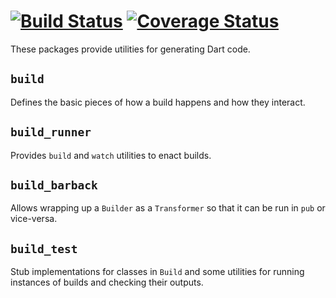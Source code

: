 # [![Build Status](https://travis-ci.org/dart-lang/build.svg?branch=master)](https://travis-ci.org/dart-lang/build) [![Coverage Status](https://coveralls.io/repos/dart-lang/build/badge.svg?branch=master)](https://coveralls.io/r/dart-lang/build)

These packages provide utilities for generating Dart code.

## `build`

Defines the basic pieces of how a build happens and how they interact.

## `build_runner`

Provides `build` and `watch` utilities to enact builds.

## `build_barback`

Allows wrapping up a `Builder` as a `Transformer` so that it can be run in `pub`
or vice-versa.

## `build_test`

Stub implementations for classes in `Build` and some utilities for running
instances of builds and checking their outputs.
